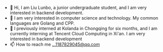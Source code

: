 - 👋 Hi, I am Liu Lunbo, a junior undergraduate student, and I am very interested in backend development.
- 👀 I am very interested in computer science and technology. My common languages ​​are Golang and CPP.
- 🌱 I previously interned at Kolanda in Chongqing for six months, and I am currently interning at Tencent Cloud Computing in Xi'an. I am very interested in backend development
- 📫 How to reach me ...1187829045@qq.com
<!---
1187829045/1187829045 is a ✨ special ✨ repository because its `README.md` (this file) appears on your GitHub profile.
You can click the Preview link to take a look at your changes.
--->
